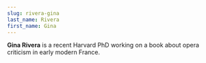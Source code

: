 ```yaml
---
slug: rivera-gina
last_name: Rivera
first_name: Gina
---
```

**Gina Rivera** is a recent Harvard PhD working on a book about opera criticism in early modern France.